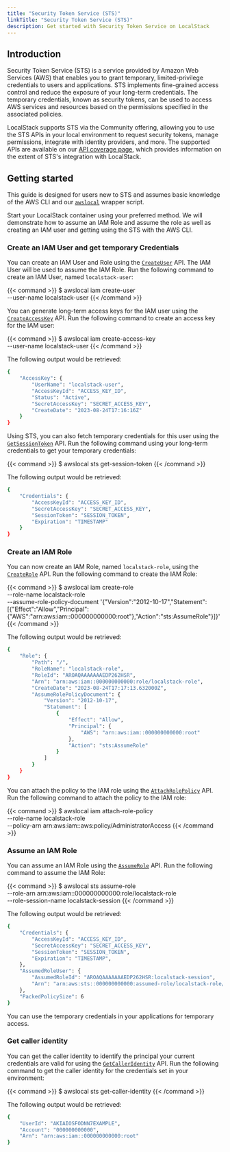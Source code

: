```yaml
---
title: "Security Token Service (STS)"
linkTitle: "Security Token Service (STS)"
description: Get started with Security Token Service on LocalStack
---
```


## Introduction

Security Token Service (STS) is a service provided by Amazon Web Services (AWS) that enables you to grant temporary, limited-privilege credentials to users and applications.
STS implements fine-grained access control and reduce the exposure of your long-term credentials.
The temporary credentials, known as security tokens, can be used to access AWS services and resources based on the permissions specified in the associated policies.

LocalStack supports STS via the Community offering, allowing you to use the STS APIs in your local environment to request security tokens, manage permissions, integrate with identity providers, and more.
The supported APIs are available on our [API coverage page](https://docs.localstack.cloud/references/coverage/coverage_sts/), which provides information on the extent of STS's integration with LocalStack.

## Getting started

This guide is designed for users new to STS and assumes basic knowledge of the AWS CLI and our [`awslocal`](https://github.com/localstack/awscli-local) wrapper script.

Start your LocalStack container using your preferred method.
We will demonstrate how to assume an IAM Role and assume the role as well as creating an IAM user and getting using the STS with the AWS CLI.

### Create an IAM User and get temporary Credentials

You can create an IAM User and Role using the [`CreateUser`](https://docs.aws.amazon.com/STS/latest/APIReference/API_CreateUser.html) API.
The IAM User will be used to assume the IAM Role.
Run the following command to create an IAM User, named `localstack-user`:

{{< command >}}
$ awslocal iam create-user \
    --user-name localstack-user
{{< /command >}}

You can generate long-term access keys for the IAM user using the [`CreateAccessKey`](https://docs.aws.amazon.com/STS/latest/APIReference/API_CreateAccessKey.html) API.
Run the following command to create an access key for the IAM user:

{{< command >}}
$ awslocal iam create-access-key \
    --user-name localstack-user
{{< /command >}}

The following output would be retrieved:

```bash
{
    "AccessKey": {
        "UserName": "localstack-user",
        "AccessKeyId": "ACCESS_KEY_ID",
        "Status": "Active",
        "SecretAccessKey": "SECRET_ACCESS_KEY",
        "CreateDate": "2023-08-24T17:16:16Z"
    }
}
```

Using STS, you can also fetch temporary credentials for this user using the [`GetSessionToken`](https://docs.aws.amazon.com/STS/latest/APIReference/API_GetSessionToken.html) API.
Run the following command using your long-term credentials to get your temporary credentials:

{{< command >}}
$ awslocal sts get-session-token
{{< /command >}}

The following output would be retrieved:

```bash
{
    "Credentials": {
        "AccessKeyId": "ACCESS_KEY_ID",
        "SecretAccessKey": "SECRET_ACCESS_KEY",
        "SessionToken": "SESSION_TOKEN",
        "Expiration": "TIMESTAMP"
    }
}
```

### Create an IAM Role

You can now create an IAM Role, named `localstack-role`, using the [`CreateRole`](https://docs.aws.amazon.com/STS/latest/APIReference/API_CreateRole.html) API.
Run the following command to create the IAM Role:

{{< command >}}
$ awslocal iam create-role \
    --role-name localstack-role \
    --assume-role-policy-document '{"Version":"2012-10-17","Statement":[{"Effect":"Allow","Principal":{"AWS":"arn:aws:iam::000000000000:root"},"Action":"sts:AssumeRole"}]}'
{{< /command >}}

The following output would be retrieved:

```bash
{
    "Role": {
        "Path": "/",
        "RoleName": "localstack-role",
        "RoleId": "AROAQAAAAAAAEDP262HSR",
        "Arn": "arn:aws:iam::000000000000:role/localstack-role",
        "CreateDate": "2023-08-24T17:17:13.632000Z",
        "AssumeRolePolicyDocument": {
            "Version": "2012-10-17",
            "Statement": [
                {
                    "Effect": "Allow",
                    "Principal": {
                        "AWS": "arn:aws:iam::000000000000:root"
                    },
                    "Action": "sts:AssumeRole"
                }
            ]
        }
    }
}
```

You can attach the policy to the IAM role using the [`AttachRolePolicy`](https://docs.aws.amazon.com/STS/latest/APIReference/API_AttachRolePolicy.html) API.
Run the following command to attach the policy to the IAM role:

{{< command >}}
$ awslocal iam attach-role-policy \
    --role-name localstack-role \
    --policy-arn arn:aws:iam::aws:policy/AdministratorAccess
{{< /command >}}

### Assume an IAM Role

You can assume an IAM Role using the [`AssumeRole`](https://docs.aws.amazon.com/STS/latest/APIReference/API_AssumeRole.html) API.
Run the following command to assume the IAM Role:

{{< command >}}
$ awslocal sts assume-role \
    --role-arn arn:aws:iam::000000000000:role/localstack-role \
    --role-session-name localstack-session
{{< /command >}}

The following output would be retrieved:

```bash
{
    "Credentials": {
        "AccessKeyId": "ACCESS_KEY_ID",
        "SecretAccessKey": "SECRET_ACCESS_KEY",
        "SessionToken": "SESSION_TOKEN",
        "Expiration": "TIMESTAMP",
    },
    "AssumedRoleUser": {
        "AssumedRoleId": "AROAQAAAAAAAEDP262HSR:localstack-session",
        "Arn": "arn:aws:sts::000000000000:assumed-role/localstack-role/localstack-session"
    },
    "PackedPolicySize": 6
}
```

You can use the temporary credentials in your applications for temporary access.

### Get caller identity

You can get the caller identity to identify the principal your current credentials are valid for using the [`GetCallerIdentity`](https://docs.aws.amazon.com/STS/latest/APIReference/API_GetCallerIdentity.html) API.
Run the following command to get the caller identity for the credentials set in your environment:

{{< command >}}
$ awslocal sts get-caller-identity
{{< /command >}}

The following output would be retrieved:

```bash
{
    "UserId": "AKIAIOSFODNN7EXAMPLE",
    "Account": "000000000000",
    "Arn": "arn:aws:iam::000000000000:root"
}
```
